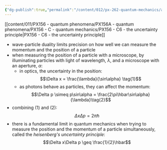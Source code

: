 ```yaml
---
{"dg-publish":true,"permalink":"/content/012/px-262-quantum-mechanics/a-recap/px-262-a7-the-uncertainty-principle/"}
---
```


[[content/011/PX156 - quantum phenomena/PX156A - quantum phenomena/PX156 - C - quantum mechanics/PX156 - C6 - the uncertainty principle\|PX156 - C6 - the uncertainty principle]]
- wave-particle duality limits precision on how well we can measure the momentum and the position of a particle
- when measuring the position of a particle with a microscope, by illuminating particles with light of wavelength, $\lambda$, and a microscope with an aperture, $\alpha:$
	- in optics, the uncertainty in the position: 
	  $$\Delta x = \frac{\lambda}{\sin\alpha} \tag{1}$$
	- as photons behave as particles, they can affect the momentum: 
	  $$\Delta p \simeq p\sin\alpha = \frac{2\pi\hbar\sin\alpha}{\lambda}\tag{2}$$
- combining $(1)$ and $(2):$ 
  $$\Delta x \Delta p = 2\pi\hbar$$
- there is a fundamental limit in quantum mechanics when trying to measure the position and the momentum of a particle simultaneously, called the *heisenberg's uncertainty principle*: 
  $$\Delta x\Delta p \geq \frac{1}{2}\hbar$$
